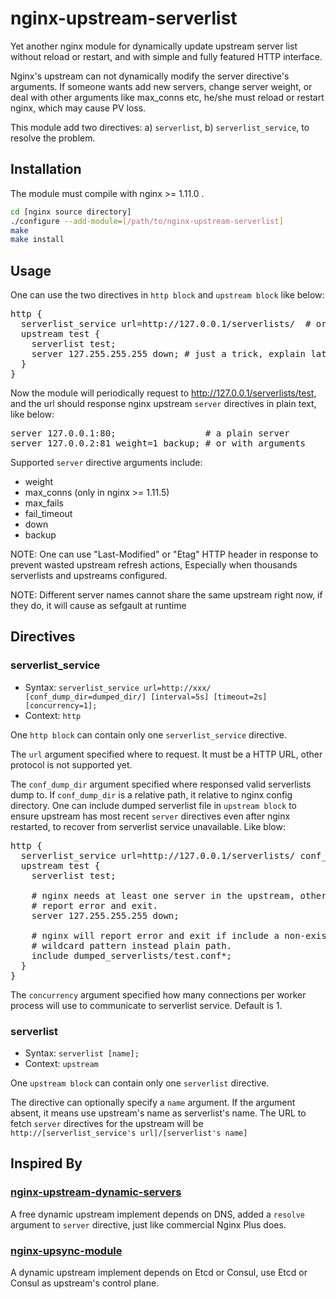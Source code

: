 # nginx-upstream-serverlist

Yet another nginx module for dynamically update upstream server list without
reload or restart, and with simple and fully featured HTTP interface.

Nginx's upstream can not dynamically modify the server directive's arguments. If
someone wants add new servers, change server weight, or deal with other
arguments like max_conns etc, he/she must reload or restart nginx, which may
cause PV loss.

This module add two directives: a) `serverlist`, b) `serverlist_service`, to resolve the problem.

## Installation
The module must compile with nginx >= 1.11.0 .
```sh
cd [nginx source directory]
./configure --add-module=[/path/to/nginx-upstream-serverlist]
make
make install
```

## Usage
One can use the two directives in `http block` and `upstream block` like below:

<pre>
http {
  serverlist_service url=http://127.0.0.1/serverlists/  # or unix socket path.
  upstream test {
    serverlist test;
    server 127.255.255.255 down; # just a trick, explain later.
  }
}
</pre>

Now the module will periodically request to http://127.0.0.1/serverlists/test,
and the url should response nginx upstream `server` directives in plain text,
like below:

<pre>
server 127.0.0.1:80;                 # a plain server
server 127.0.0.2:81 weight=1 backup; # or with arguments
</pre>

Supported `server` directive arguments include:
* weight
* max_conns (only in nginx >= 1.11.5)
* max_fails
* fail_timeout
* down
* backup

NOTE: One can use "Last-Modified" or "Etag" HTTP header in response to prevent
wasted upstream refresh actions, Especially when thousands serverlists and
upstreams configured.

NOTE: Different server names cannot share the same upstream right now, if they do, it will cause as sefgault at runtime

## Directives
### serverlist_service
* Syntax: `serverlist_service url=http://xxx/ [conf_dump_dir=dumped_dir/] [interval=5s] [timeout=2s] [concurrency=1];`
* Context: `http`

One `http block` can contain only one `serverlist_service` directive.

The `url` argument specified where to request. It must be a HTTP URL, other
protocol is not supported yet.

The `conf_dump_dir` argument specified where responsed valid serverlists dump
to. If `conf_dump_dir` is a relative path, it relative to nginx config
directory. One can include dumped serverlist file in `upstream block` to ensure
upstream has most recent `server` directives even after nginx restarted, to
recover from serverlist service unavailable. Like blow:

<pre>
http {
  serverlist_service url=http://127.0.0.1/serverlists/ conf_dump_dir=dumped_serverlists/
  upstream test {
    serverlist test;

    # nginx needs at least one server in the upstream, otherwise nginx will
    # report error and exit.
    server 127.255.255.255 down;

    # nginx will report error and exit if include a non-existed file. So use
    # wildcard pattern instead plain path.
    include dumped_serverlists/test.conf*;
  }
}
</pre>

The `concurrency` argument specified how many connections per worker process
will use to communicate to serverlist service. Default is 1.

### serverlist
* Syntax: `serverlist [name];`
* Context: `upstream`

One `upstream block` can contain only one `serverlist` directive.

The directive can optionally specify a `name` argument. If the argument absent,
it means use upstream's name as serverlist's name. The URL to fetch `server`
directives for the upstream will be
`http://[serverlist_service's url]/[serverlist's name]`

## Inspired By
### [nginx-upstream-dynamic-servers](https://github.com/GUI/nginx-upstream-dynamic-servers/)
A free dynamic upstream implement depends on DNS, added a `resolve` argument to
`server` directive, just like commercial Nginx Plus does.

### [nginx-upsync-module](https://github.com/weibocom/nginx-upsync-module)
A dynamic upstream implement depends on Etcd or Consul, use Etcd or Consul as
upstream's control plane.
